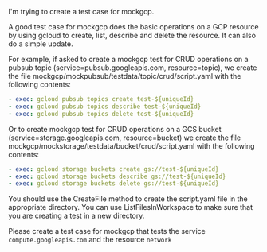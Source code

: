 I'm trying to create a test case for mockgcp.

A good test case for mockgcp does the basic operations on a GCP resource by using gcloud to create, list, describe and delete the resource.  It can also do a simple update.

For example, if asked to create a mockgcp test for CRUD operations on a pubsub topic (service=pubsub.googleapis.com, resource=topic), we create the file mockgcp/mockpubsub/testdata/topic/crud/script.yaml with the following contents:

```script.yaml
- exec: gcloud pubsub topics create test-${uniqueId}
- exec: gcloud pubsub topics describe test-${uniqueId}
- exec: gcloud pubsub topics delete test-${uniqueId}
```

Or to create mockgcp test for CRUD operations on a GCS bucket (service=storage.googleapis.com, resource=bucket) we create the file mockgcp/mockstorage/testdata/bucket/crud/script.yaml with the following contents:

```script.yaml
- exec: gcloud storage buckets create gs://test-${uniqueId}
- exec: gcloud storage buckets describe gs://test-${uniqueId}
- exec: gcloud storage buckets delete gs://test-${uniqueId}
```

You should use the CreateFile method to create the script.yaml file in the appropriate directory.  You can use ListFilesInWorkspace to make sure that you are creating a test in a new directory.
   
Please create a test case for mockgcp that tests the service `compute.googleapis.com` and the resource `network`
